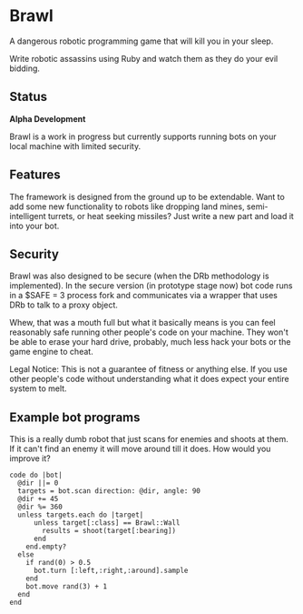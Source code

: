 # Brawl

A dangerous robotic programming game that will kill you in your sleep.

Write robotic assassins using Ruby and watch them as they do your evil bidding.

## Status
**Alpha Development**

Brawl is a work in progress but currently supports running bots on your local machine with limited security.

## Features
The framework is designed from the ground up to be extendable. Want to add some new functionality to robots like dropping land mines, semi-intelligent turrets, or heat seeking missiles? Just write a new part and load it into your bot.

## Security
Brawl was also designed to be secure (when the DRb methodology is implemented). In the secure version (in prototype stage now) bot code runs in a $SAFE = 3 process fork and communicates via a wrapper that uses DRb to talk to a proxy object. 

Whew, that was a mouth full but what it basically means is you can feel reasonably safe running other people's code on your machine. They won't be able to erase your hard drive, probably, much less hack your bots or the game engine to cheat.

Legal Notice: This is not a guarantee of fitness or anything else. If you use other people's code without understanding what it does expect your entire system to melt.

## Example bot programs

This is a really dumb robot that just scans for enemies and shoots at them. If it can't find an enemy it will move around till it does. How would you improve it?  

    code do |bot|
      @dir ||= 0
      targets = bot.scan direction: @dir, angle: 90
      @dir += 45
      @dir %= 360
      unless targets.each do |target|
          unless target[:class] == Brawl::Wall
            results = shoot(target[:bearing])
          end
        end.empty?
      else
        if rand(0) > 0.5
          bot.turn [:left,:right,:around].sample
        end
        bot.move rand(3) + 1
      end
    end
  
